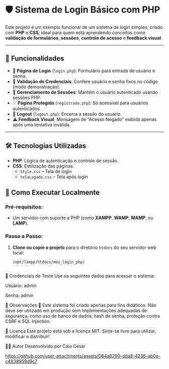 # 🛡️ Sistema de Login Básico com PHP

Este projeto é um exemplo funcional de um sistema de login simples, criado com **PHP** e **CSS**, ideal para quem está aprendendo conceitos como **validação de formulários**, **sessões**, **controle de acesso** e **feedback visual**.

---

## 🔧 Funcionalidades

- 🔐 **Página de Login** (`login.php`): Formulário para entrada de usuário e senha.
- 🛑 **Validação de Credenciais**: Confere usuário e senha fixos no código (modo demonstração).
- 🔄 **Gerenciamento de Sessões**: Mantém o usuário autenticado usando sessões PHP.
- ✅ **Página Protegida** (`registrado.php`): Só acessível para usuários autenticados.
- 🚪 **Logout** (`logout.php`): Encerra a sessão do usuário.
- ⚠️ **Feedback Visual**: Mensagem de "Acesso Negado" exibida apenas após uma tentativa inválida.

---

## 🛠️ Tecnologias Utilizadas

- **PHP**: Lógica de autenticação e controle de sessão.
- **CSS**: Estilização das páginas.
  - `Style.css` – Tela de login
  - `telaLogada.css` – Tela após login



## 🚀 Como Executar Localmente

### Pré-requisitos:

- Um servidor com suporte a PHP (como **XAMPP**, **WAMP**, **MAMP**, ou **LAMP**).

### Passo a Passo:

1. **Clone ou copie o projeto** para o diretório `htdocs` do seu servidor web local:

   ```bash
   /opt/lampp/htdocs/meu_login_php/


   
🧪 Credenciais de Teste
Use os seguintes dados para acessar o sistema:

Usuário: admin

Senha: admin



📌 Observações
🔐 Este sistema foi criado apenas para fins didáticos. Não deve ser utilizado em produção sem implementações adequadas de segurança, como uso de banco de dados, hash de senha, proteção contra CSRF e SQL Injection.



📄 Licença
Este projeto está sob a licença MIT. Sinta-se livre para utilizar, modificar e distribuir!



🙋‍♂️ Autor
Desenvolvido por Caio Cesar


https://github.com/user-attachments/assets/084a8290-dda8-4236-ab0e-c4838959d9c7
